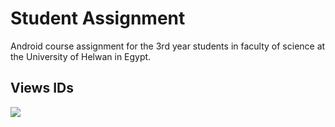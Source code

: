 <h1>Student Assignment</h1>
<p>Android course assignment for the 3rd year students in faculty of science at the University of Helwan in Egypt.</p>
<h2>Views IDs</h2>

<img src="https://user-images.githubusercontent.com/20774864/55497758-54ad8900-5642-11e9-9130-f24e0272e1f5.jpg"/>
